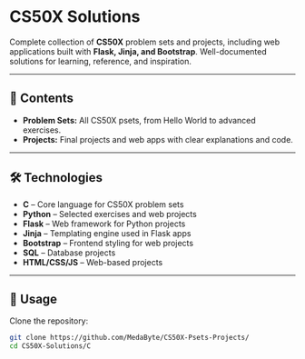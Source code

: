 # CS50X Solutions

Complete collection of **CS50X** problem sets and projects, including web applications built with **Flask, Jinja, and Bootstrap**. Well-documented solutions for learning, reference, and inspiration.  

---

## 📂 Contents

- **Problem Sets:** All CS50X psets, from Hello World to advanced exercises.  
- **Projects:** Final projects and web apps with clear explanations and code.  

---

## 🛠 Technologies

- **C** – Core language for CS50X problem sets  
- **Python** – Selected exercises and web projects  
- **Flask** – Web framework for Python projects  
- **Jinja** – Templating engine used in Flask apps  
- **Bootstrap** – Frontend styling for web projects  
- **SQL** – Database projects  
- **HTML/CSS/JS** – Web-based projects  

---

## 🚀 Usage

Clone the repository:

```bash
git clone https://github.com/MedaByte/CS50X-Psets-Projects/
cd CS50X-Solutions/C 
